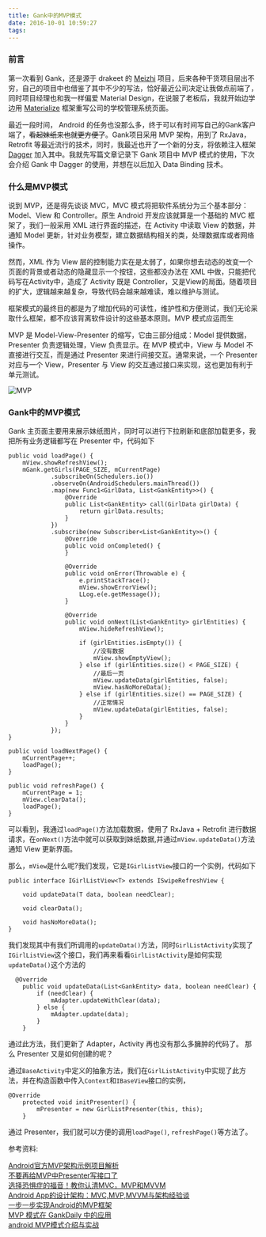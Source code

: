 ```yaml
---
title: Gank中的MVP模式
date: 2016-10-01 10:59:27
tags:
---
```



### 前言

第一次看到 Gank，还是源于 drakeet 的 [Meizhi](https://github.com/drakeet/Meizhi) 项目，后来各种干货项目层出不穷，自己的项目中也借鉴了其中不少的写法，恰好最近公司决定让我做点前端了，同时项目经理也和我一样偏爱 Material Design，在说服了老板后，我就开始边学边用 [Materialize](http://materializecss.com/) 框架重写公司的学校管理系统页面。
  
最近一段时间， Android 的任务也没那么多，终于可以有时间写自己的Gank客户端了，~~看起妹纸来也就更方便了~~。Gank项目采用 MVP 架构，用到了 RxJava，Retrofit 等最近流行的技术，同时，我最近也开了一个新的分支，将依赖注入框架 [Dagger](https://google.github.io/dagger/) 加入其中。我就先写篇文章记录下 Gank 项目中 MVP 模式的使用，下次会介绍 Gank 中 Dagger 的使用，并想在以后加入 Data Binding 技术。
  
### 什么是MVP模式
  
  说到 MVP，还是得先谈谈 MVC，MVC 模式将把软件系统分为三个基本部分：Model、View 和 Controller。原生 Android 开发应该就算是一个基础的 MVC 框架了，我们一般采用 XML 进行界面的描述，在 Activity 中读取 View 的数据，并通知 Model 更新，针对业务模型，建立数据结构相关的类，处理数据库或者网络操作。
  
  然而，XML 作为 View 层的控制能力实在是太弱了，如果你想去动态的改变一个页面的背景或者动态的隐藏显示一个按钮，这些都没办法在 XML 中做，只能把代码写在Activity中，造成了 Activity 既是 Controller，又是View的局面。随着项目的扩大，逻辑越来越复杂，导致代码会越来越难读，难以维护与测试。
  
框架模式的最终目的都是为了增加代码的可读性，维护性和方便测试，我们无论采取什么框架，都不应该背离软件设计的这些基本原则。MVP 模式应运而生

MVP 是 Model-View-Presenter 的缩写，它由三部分组成：Model 提供数据，Presenter 负责逻辑处理，View 负责显示。在 MVP 模式中，View 与 Model 不直接进行交互，而是通过 Presenter 来进行间接交互。通常来说，一个 Presenter    对应与一个 View，Presenter 与 View 的交互通过接口来实现，这也更加有利于单元测试。

![MVP](http://7xq3d5.com1.z0.glb.clouddn.com/MVC_MVP.png)

### Gank中的MVP模式

Gank 主页面主要用来展示妹纸图片，同时可以进行下拉刷新和底部加载更多，我把所有业务逻辑都写在 Presenter 中，代码如下

    public void loadPage() {
        mView.showRefreshView();
        mGank.getGirls(PAGE_SIZE, mCurrentPage)
                .subscribeOn(Schedulers.io())
                .observeOn(AndroidSchedulers.mainThread())
                .map(new Func1<GirlData, List<GankEntity>>() {
                    @Override
                    public List<GankEntity> call(GirlData girlData) {
                        return girlData.results;
                    }
                })
                .subscribe(new Subscriber<List<GankEntity>>() {
                    @Override
                    public void onCompleted() {
                    }

                    @Override
                    public void onError(Throwable e) {
                        e.printStackTrace();
                        mView.showErrorView();
                        LLog.e(e.getMessage());
                    }

                    @Override
                    public void onNext(List<GankEntity> girlEntities) {
                        mView.hideRefreshView();

                        if (girlEntities.isEmpty()) {
                            //没有数据
                            mView.showEmptyView();
                        } else if (girlEntities.size() < PAGE_SIZE) {
                            //最后一页
                            mView.updateData(girlEntities, false);
                            mView.hasNoMoreData();
                        } else if (girlEntities.size() == PAGE_SIZE) {
                            //正常情况
                            mView.updateData(girlEntities, false);
                        }
                    }
                });
    }

    public void loadNextPage() {
        mCurrentPage++;
        loadPage();
    }

    public void refreshPage() {
        mCurrentPage = 1;
        mView.clearData();
        loadPage();
    }


可以看到，我通过`loadPage()`方法加载数据，使用了 RxJava + Retrofit 进行数据请求，在`onNext()`方法中就可以获取到妹纸数据,并通过`mView.updateData()`方法通知 View 更新界面。

那么，`mView`是什么呢?我们发现，它是`IGirlListView`接口的一个实例，代码如下

	public interface IGirlListView<T> extends ISwipeRefreshView {
	
	    void updateData(T data, boolean needClear);
	
	    void clearData();
	
	    void hasNoMoreData();
	}

我们发现其中有我们所调用的`updateData()`方法，同时`GirlListActivity`实现了`IGirlListView`这个接口，我们再来看看`GirlListActivity`是如何实现`updateData()`这个方法的

	  @Override
	    public void updateData(List<GankEntity> data, boolean needClear) {
	        if (needClear) {
	            mAdapter.updateWithClear(data);
	        } else {
	            mAdapter.update(data);
	        }
	    }

通过此方法，我们更新了 Adapter，Activity 再也没有那么多臃肿的代码了。
那么 Presenter 又是如何创建的呢？

通过`BaseActivity`中定义的抽象方法，我们在`GirlListActivity`中实现了此方法，并在构造函数中传入`Context`和`IBaseView`接口的实例，

	@Override
	    protected void initPresenter() {
	        mPresenter = new GirlListPresenter(this, this);
	    }

通过 Presenter，我们就可以方便的调用`loadPage()`, `refreshPage()`等方法了。


参考资料:

[Android官方MVP架构示例项目解析](http://mp.weixin.qq.com/s?__biz=MzA4MjA0MTc4NQ==&mid=404088059&idx=3&sn=78dafacbca09b0d7345344c3eef24aff#rd)  
[不要再给MVP中Presenter写接口了](http://blog.chengdazhi.com/index.php/205)  
[选择恐惧症的福音！教你认清MVC，MVP和MVVM](http://zjutkz.net/2016/04/13/%E9%80%89%E6%8B%A9%E6%81%90%E6%83%A7%E7%97%87%E7%9A%84%E7%A6%8F%E9%9F%B3%EF%BC%81%E6%95%99%E4%BD%A0%E8%AE%A4%E6%B8%85MVC%EF%BC%8CMVP%E5%92%8CMVVM/)  
[Android App的设计架构：MVC,MVP,MVVM与架构经验谈](https://www.tianmaying.com/tutorial/AndroidMVC)  
[一步一步实现Android的MVP框架](http://mp.weixin.qq.com/s?__biz=MzA3NTYzODYzMg==&mid=2653577546&idx=1&sn=e10be159645a3aa8f6d6f209420fb412&scene=0#wechat_redirect)  
[MVP 模式在 GankDaily 中的应用](http://gudong.name/advanced/2015/11/23/gank_mvp_introduce.html)  
[android MVP模式介绍与实战](http://dahei.me/2016/06/22/mvp/android%20MVP%E6%A8%A1%E5%BC%8F%E4%BB%8B%E7%BB%8D%E4%B8%8E%E5%AE%9E%E6%88%98/)  









 
   